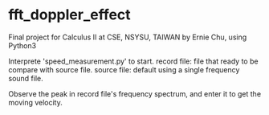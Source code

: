 # fft_doppler_effect
Final project for Calculus II at CSE, NSYSU, TAIWAN
by Ernie Chu, using Python3

Interprete 'speed_measurement.py' to start.
record file: file that ready to be compare with source file.
source file: default using a single frequency sound file.

Observe the peak in record file's frequency spectrum, and enter it to get the moving velocity.
